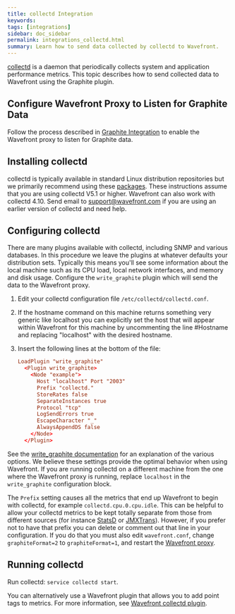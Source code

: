 ```yaml
---
title: collectd Integration
keywords:
tags: [integrations]
sidebar: doc_sidebar
permalink: integrations_collectd.html
summary: Learn how to send data collected by collectd to Wavefront.
---
```


[collectd](https://collectd.org/) is a daemon that periodically collects system and application performance metrics. This topic describes how to send collected data to Wavefront using the Graphite plugin.

## Configure Wavefront Proxy to Listen for Graphite Data

Follow the process described in [Graphite Integration](integrations_graphite.html) to enable the Wavefront proxy to listen for Graphite data.

## Installing collectd
collectd is typically available in standard Linux distribution repositories but we primarily recommend using these [packages](https://github.com/collectd/collectd-ci/blob/master/README.md). These instructions assume that you are using collectd V5.1 or higher. Wavefront can also work with collectd 4.10. Send email to [support@wavefront.com](mailto:support@wavefront.com) if you are using an earlier version of collectd and need help.

## Configuring collectd
There are many plugins available with collectd, including SNMP and various databases. In this procedure we leave the plugins at whatever defaults your distribution sets. Typically this means you'll see some information about the local machine such as its CPU load, local network interfaces, and memory and disk usage. Configure the `write_graphite` plugin which will send the data to the Wavefront proxy.
 
 1. Edit your collectd configuration file `/etc/collectd/collectd.conf`.
 1. If the hostname command on this machine returns something very generic like localhost you can explicitly set the host that will appear within Wavefront for this machine by uncommenting the line #Hostname and replacing "localhost" with the desired hostname.
 1. Insert the following lines at the bottom of the file:

    ```conf
    LoadPlugin "write_graphite" 
      <Plugin write_graphite> 
        <Node "example">   
          Host "localhost" Port "2003"
          Prefix "collectd."
          StoreRates false
          SeparateInstances true
          Protocol "tcp"
          LogSendErrors true
          EscapeCharacter "_"
          AlwaysAppendDS false
        </Node> 
      </Plugin>
    ```

See the [write_graphite documentation](https://collectd.org/documentation/manpages/collectd.conf.5.shtml#plugin_write_graphite) for an explanation of the various options. We believe these settings provide the optimal behavior when using Wavefront. If you are running collectd on a different machine from the one where the Wavefront proxy is running, replace `localhost` in the `write_graphite` configuration block. 

The `Prefix` setting causes all the metrics that end up Wavefront to begin with collectd, for example `collectd.cpu.0.cpu.idle`. This can be helpful to allow your collectd metrics to be kept totally separate from those from different sources (for instance [StatsD](integrations_statsd.html) or [JMXTrans](integrations_jmxtrans.html)). However, if you prefer not to have that prefix you can delete or comment out that line in your configuration. If you do that you must also edit `wavefront.conf`, change `graphiteFormat=2` to `graphiteFormat=1`, and restart the [Wavefront proxy](proxies_managing.html).
 
 
## Running collectd
Run collectd: `service collectd start`.

You can alternatively use a Wavefront plugin that allows you to add point tags to metrics. For more information, see [Wavefront collectd plugin](https://github.com/wavefrontHQ/collectd-python-write-wavefront).


